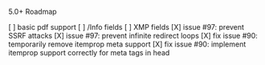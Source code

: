5.0+ Roadmap

[ ] basic pdf support
      [ ] /Info fields
      [ ] XMP fields
[X] issue #97: prevent SSRF attacks
[X] issue #97: prevent infinite redirect loops
[X] fix issue #90: temporarily remove itemprop meta support
[X] fix issue #90: implement itemprop support correctly for meta tags in head



